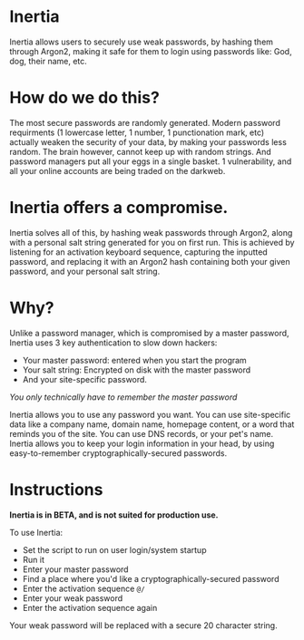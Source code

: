 # Inertia
Inertia allows users to securely use weak passwords, by hashing them through Argon2, making it safe for them to login using passwords like: God, dog, their name, etc.

# How do we do this?

The most secure passwords are randomly generated. Modern password requirments (1 lowercase letter, 1 number, 1 punctionation mark, etc) actually weaken the security of your data, by making your passwords less random. The brain however, cannot keep up with random strings. And password managers put all your eggs in a single basket. 1 vulnerability, and all your online accounts are being traded on the darkweb.

# Inertia offers a compromise.

Inertia solves all of this, by hashing weak passwords through Argon2, along with a personal salt string generated for you on first run. This is achieved by listening for an activation keyboard sequence, capturing the inputted password, and replacing it with an Argon2 hash containing both your given password, and your personal salt string.

# Why?

Unlike a password manager, which is compromised by a master password, Inertia uses 3 key authentication to slow down hackers:

- Your master password: entered when you start the program
- Your salt string: Encrypted on disk with the master password
- And your site-specific password.

*You only technically have to remember the master password*

Inertia allows you to use any password you want. You can use site-specific data like a company name, domain name, homepage content, or a word that reminds you of the site. You can use DNS records, or your pet's name. Inertia allows you to keep your login information in your head, by using easy-to-remember cryptographically-secured passwords.

# Instructions
**Inertia is in BETA, and is not suited for production use.**

To use Inertia:

- Set the script to run on user login/system startup
- Run it
- Enter your master password
- Find a place where you'd like a cryptographically-secured password
- Enter the activation sequence ```@/```
- Enter your weak password
- Enter the activation sequence again

Your weak password will be replaced with a secure 20 character string.
